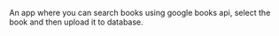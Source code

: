 An app where you can search books using google books api, select the book and then upload it to database.
